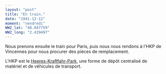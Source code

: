 ```yaml
---
layout: "post"
title: "En train."
date: "1941-12-12"
moment: "vendredi"
WW2_lat: "48.847759"
WW2_long: "2.439497"
---
```


Nous prenons ensuite le train pour Paris, puis nous nous rendons à l'HKP de Vincennes pour nous procurer des pièces de remplacement.


<div class="histoire"></div>

<div class="commentaire">L'HKP est le <a href="http://www.heinrich-schwenker.italodito.it/dateien/pdf10033.pdf">Heeres-Kraftfahr-Park</a>, une forme de dépôt centralisé de matériel et de véhicules de transport.</div>